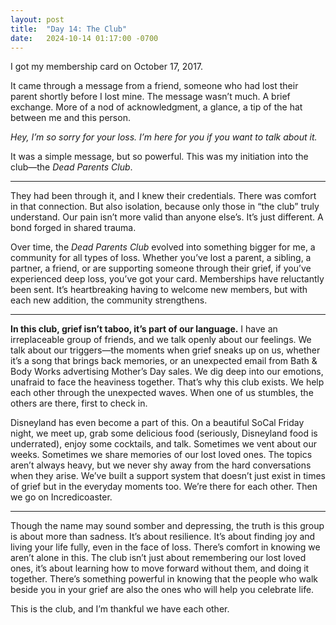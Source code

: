 ```yaml
---
layout: post
title:  "Day 14: The Club"
date:   2024-10-14 01:17:00 -0700
---
```


I got my membership card on October 17, 2017.

It came through a message from a friend, someone who had lost their parent shortly before I lost mine. The message wasn’t much. A brief exchange. More of a nod of acknowledgment, a glance, a tip of the hat between me and this person.

*Hey, I’m so sorry for your loss. I’m here for you if you want to talk about it.*

It was a simple message, but so powerful. This was my initiation into the club&mdash;the *Dead Parents Club*.

---

They had been through it, and I knew their credentials. There was comfort in that connection. But also isolation, because only those in “the club” truly understand. Our pain isn’t more valid than anyone else’s. It’s just different. A bond forged in shared trauma.

Over time, the *Dead Parents Club* evolved into something bigger for me, a community for all types of loss. Whether you’ve lost a parent, a sibling, a partner, a friend, or are supporting someone through their grief, if you’ve experienced deep loss, you’ve got your card. Memberships have reluctantly been sent. It’s heartbreaking having to welcome new members, but with each new addition, the community strengthens.

---

**In this club, grief isn’t taboo, it’s part of our language.** I have an irreplaceable group of friends, and we talk openly about our feelings. We talk about our triggers&mdash;the moments when grief sneaks up on us, whether it’s a song that brings back memories, or an unexpected email from Bath & Body Works advertising Mother’s Day sales. We dig deep into our emotions, unafraid to face the heaviness together. That’s why this club exists. We help each other through the unexpected waves. When one of us stumbles, the others are there, first to check in.

Disneyland has even become a part of this. On a beautiful SoCal Friday night, we meet up, grab some delicious food (seriously, Disneyland food is underrated), enjoy some cocktails, and talk. Sometimes we vent about our weeks. Sometimes we share memories of our lost loved ones. The topics aren’t always heavy, but we never shy away from the hard conversations when they arise. We’ve built a support system that doesn’t just exist in times of grief but in the everyday moments too. We’re there for each other. Then we go on Incredicoaster.

---

Though the name may sound somber and depressing, the truth is this group is about more than sadness. It’s about resilience. It’s about finding joy and living your life fully, even in the face of loss. There’s comfort in knowing we aren’t alone in this. The club isn’t just about remembering our lost loved ones, it’s about learning how to move forward without them, and doing it together. There’s something powerful in knowing that the people who walk beside you in your grief are also the ones who will help you celebrate life.

This is the club, and I’m thankful we have each other.